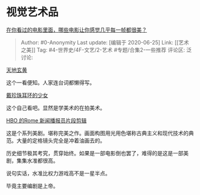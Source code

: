 # 视觉艺术品
[在你看过的电影里面，哪些电影让你感觉几乎每一帧都很美？](https://www.zhihu.com/question/372212147/answer/1301106092)

> Author: #0-Anonymity
> Last update: [编辑于 2020-06-25]
> Link: [[艺术之美]]
> Tag: #4-世界史/4F-文艺/2-艺术 #专题/合集2-一些推荐
> 评论区:
> 泛讨论:

[天地玄黄](https://link.zhihu.com/?target=https%3A//b23.tv/ueCCrD)

这个一看便知。人家连台词都懒得写。

[戴珍珠耳环的少女](https://link.zhihu.com/?target=https%3A//b23.tv/ep234535)

这个自己看吧。显然是学美术的在拍美术。

[HBO 的Rome 新闻播报员片段剪辑](https://link.zhihu.com/?target=https%3A//b23.tv/bI2ij7)

这是个系列美剧。堪称完美之作。画面构图用光用色堪称古典主义和现代技术的典范。大量的定格镜头完全是冲着油画去的。

历史细节极其考究，贯穿始终。如果是一部电影倒也罢了，难得的是这是一部美剧，集集水准都很高。

说句实话，水准比权力游戏高不是一星半点。

毕竟主要编剧是上帝。
